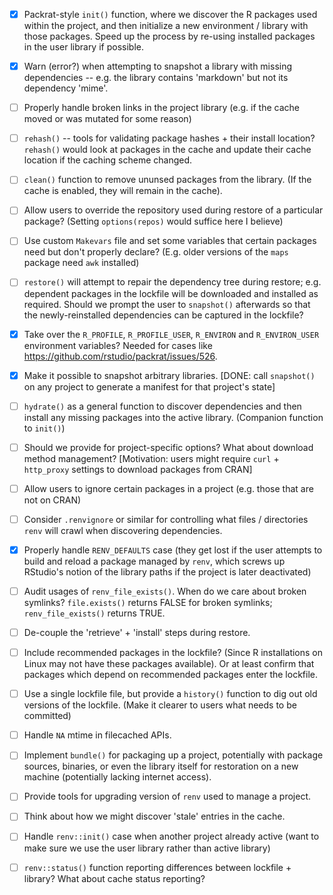 
- [x] Packrat-style `init()` function, where we discover the R packages used within
      the project, and then initialize a new environment / library with those
      packages. Speed up the process by re-using installed packages in the user
      library if possible.
      
- [x] Warn (error?) when attempting to snapshot a library with missing
      dependencies -- e.g. the library contains 'markdown' but not its
      dependency 'mime'.
      
- [ ] Properly handle broken links in the project library (e.g. if the cache
      moved or was mutated for some reason)
  
- [ ] `rehash()` -- tools for validating package hashes + their install location?
      `rehash()` would look at packages in the cache and update their cache
      location if the caching scheme changed.
  
- [ ] `clean()` function to remove ununsed packages from the library. (If the
      cache is enabled, they will remain in the cache).
  
- [ ] Allow users to override the repository used during restore of a
      particular package? (Setting `options(repos)` would suffice here I believe)

- [ ] Use custom `Makevars` file and set some variables that certain packages
      need but don't properly declare? (E.g. older versions of the `maps` package
      need `awk` installed)
      
- [ ] `restore()` will attempt to repair the dependency tree during restore;
      e.g. dependent packages in the lockfile will be downloaded and installed
      as required. Should we prompt the user to `snapshot()` afterwards so that
      the newly-reinstalled dependencies can be captured in the lockfile?
      
- [x] Take over the `R_PROFILE`, `R_PROFILE_USER`, `R_ENVIRON` and
      `R_ENVIRON_USER` environment variables? Needed for cases like
      https://github.com/rstudio/packrat/issues/526.

- [x] Make it possible to snapshot arbitrary libraries. [DONE: call `snapshot()`
      on any project to generate a manifest for that project's state]

- [ ] `hydrate()` as a general function to discover dependencies and then
      install any missing packages into the active library. (Companion function
      to `init()`)

- [ ] Should we provide for project-specific options? What about download method
      management? [Motivation: users might require `curl` + `http_proxy` settings
      to download packages from CRAN]

- [ ] Allow users to ignore certain packages in a project (e.g. those that are
      not on CRAN)
      
- [ ] Consider `.renvignore` or similar for controlling what files / directories
      `renv` will crawl when discovering dependencies.

- [x] Properly handle `RENV_DEFAULTS` case (they get lost if the user attempts
      to build and reload a package managed by `renv`, which screws up RStudio's
      notion of the library paths if the project is later deactivated)

- [ ] Audit usages of `renv_file_exists()`. When do we care about broken symlinks?
      `file.exists()` returns FALSE for broken symlinks; `renv_file_exists()`
      returns TRUE.

- [ ] De-couple the 'retrieve' + 'install' steps during restore.

- [ ] Include recommended packages in the lockfile? (Since R installations on
      Linux may not have these packages available). Or at least confirm that
      packages which depend on recommended packages enter the lockfile.

- [ ] Use a single lockfile file, but provide a `history()` function to dig out
      old versions of the lockfile. (Make it clearer to users what needs to be
      committed)

- [ ] Handle `NA` mtime in filecached APIs.

- [ ] Implement `bundle()` for packaging up a project, potentially with package
      sources, binaries, or even the library itself for restoration on a new
      machine (potentially lacking internet access).

- [ ] Provide tools for upgrading version of `renv` used to manage a project.

- [ ] Think about how we might discover 'stale' entries in the cache.

- [ ] Handle `renv::init()` case when another project already active (want
      to make sure we use the user library rather than active library)

- [ ] `renv::status()` function reporting differences between lockfile + library?
      What about cache status reporting?
